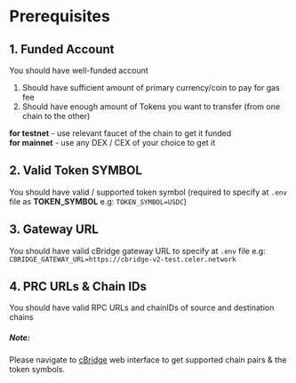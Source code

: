 # Prerequisites

## 1. Funded Account
You should have well-funded account
1. Should have sufficient amount of primary currency/coin to pay for gas fee
2. Should have enough amount of Tokens you want to transfer (from one chain to the other)

**for testnet** - use relevant faucet of the chain to get it funded <br>
**for mainnet** - use any DEX / CEX of your choice to get it

## 2. Valid Token SYMBOL
You should have valid / supported token symbol (required to specify at `.env` file as **TOKEN_SYMBOL** e.g: `TOKEN_SYMBOL=USDC`)
## 3. Gateway URL
You should have valid cBridge gateway URL to specify at `.env` file e.g: `CBRIDGE_GATEWAY_URL=https://cbridge-v2-test.celer.network`
## 4. PRC URLs & Chain IDs
You should have valid RPC URLs and chainIDs of source and destination chains

##### Note:
Please navigate to [cBridge](https://test-cbridge-v2.celer.network/5/71401/USDC) web interface to get supported chain pairs & the token symbols.
